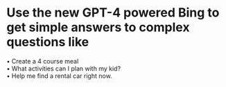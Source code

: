 # Use the new GPT-4 powered Bing to get simple answers to complex questions like
• Create a 4 course meal  
• What activities can I plan with my kid?  
• Help me find a rental car right now.  
